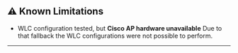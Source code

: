
## ⚠️ Known Limitations

* WLC configuration tested, but **Cisco AP hardware unavailable**
Due to that fallback the WLC configurations were not possible to perform.

---
